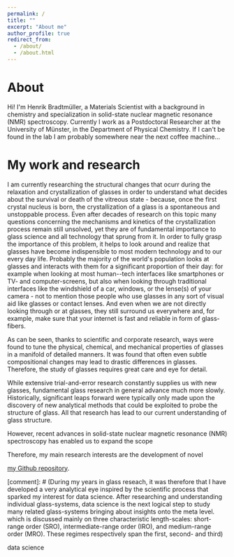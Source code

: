 ```yaml
---
permalink: /
title: ""
excerpt: "About me"
author_profile: true
redirect_from: 
  - /about/
  - /about.html
---
```

About
======

Hi! I'm Henrik Bradtmüller, a Materials Scientist with a background in chemistry and specialization in solid-state nuclear magnetic resonance (NMR) spectroscopy.
Currently I work as a Postdoctoral Researcher at the University of Münster, in the Department of Physical Chemistry. If I can't be found in the lab I am probably somewhere near the next coffee machine...

My work and research
======
I am currently researching the structural changes that ocurr during the relaxation and crystallization of glasses in order to understand what decides about the survival or death of the vitreous state - because, once the first crystal nucleus is born, the crystallization of a glass is a spontaneous and unstoppable process. Even after decades of research on this topic many questions concerning the mechanisms and kinetics of the crystallization process remain still unsolved, yet they are of fundamental importance to glass science and all technology that sprung from it.
In order to fully grasp the importance of this problem, it helps to look around and realize that glasses have become indispensible to most modern technology and to our every day life. Probably the majority of the world's population looks at glasses and interacts with them for a significant proportion of their day: for example when looking at most human--tech interfaces like smartphones or TV- and computer-screens, but also when looking through traditional interfaces like the windshield of a car, windows, or the lense(s) of your camera - not to mention those people who use glasses in any sort of visual aid like glasses or contact lenses. And even when we are not directly looking through or at glasses, they still surround us everywhere and, for example, make sure that your internet is fast and reliable in form of glass-fibers.

As can be seen, thanks to scientific and corporate research, ways were found to tune the physical, chemical, and mechanical properties of glasses in a manifold of detailed manners. It was found that often even subtle compositional changes may lead to drastic differences in glasses. Therefore, the study of glasses requires great care and eye for detail.

While extensive trial-and-error research constantly supplies us with new glasses, fundamental glass research in general advance much more slowly. Historically, significant leaps forward were typically only made upon the discovery of new analytical methods that could be exploited to probe the structure of glass. All that research has lead to our current understanding of glass structure.

However, recent advances in solid-state nuclear magnetic resonance (NMR) spectroscopy has enabled us to expand the scope


Therefore, my main research interests are the development of novel

[my Github repository](https://github.com/hbrmn).


[comment]: # (During my years in glass reseach, it was therefore that I have developed a very analytical eye inspired by the scientific process that sparked my interest for data science. After researching and understanding individual glass-systems, data science is the next logical step to study many related glass-systems bringing about insights onto the meta level. which is discussed mainly on three characteristic length-scales: short-range order (SRO), intermediate-range order (IRO), and medium-range order (MRO). These regimes respectively span the first, second- and third)




data science




